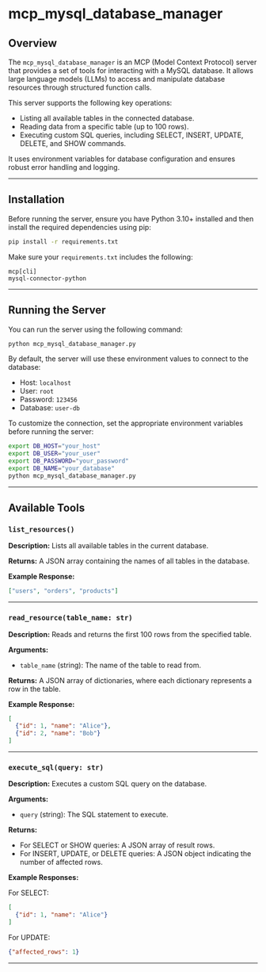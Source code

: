 # mcp_mysql_database_manager

## Overview

The `mcp_mysql_database_manager` is an MCP (Model Context Protocol) server that provides a set of tools for interacting with a MySQL database. It allows large language models (LLMs) to access and manipulate database resources through structured function calls.

This server supports the following key operations:

- Listing all available tables in the connected database.
- Reading data from a specific table (up to 100 rows).
- Executing custom SQL queries, including SELECT, INSERT, UPDATE, DELETE, and SHOW commands.

It uses environment variables for database configuration and ensures robust error handling and logging.

---

## Installation

Before running the server, ensure you have Python 3.10+ installed and then install the required dependencies using pip:

```bash
pip install -r requirements.txt
```

Make sure your `requirements.txt` includes the following:

```
mcp[cli]
mysql-connector-python
```

---

## Running the Server

You can run the server using the following command:

```bash
python mcp_mysql_database_manager.py
```

By default, the server will use these environment values to connect to the database:

- Host: `localhost`
- User: `root`
- Password: `123456`
- Database: `user-db`

To customize the connection, set the appropriate environment variables before running the server:

```bash
export DB_HOST="your_host"
export DB_USER="your_user"
export DB_PASSWORD="your_password"
export DB_NAME="your_database"
python mcp_mysql_database_manager.py
```

---

## Available Tools

### `list_resources()`

**Description:** Lists all available tables in the current database.

**Returns:** A JSON array containing the names of all tables in the database.

**Example Response:**
```json
["users", "orders", "products"]
```

---

### `read_resource(table_name: str)`

**Description:** Reads and returns the first 100 rows from the specified table.

**Arguments:**
- `table_name` (string): The name of the table to read from.

**Returns:** A JSON array of dictionaries, where each dictionary represents a row in the table.

**Example Response:**
```json
[
  {"id": 1, "name": "Alice"},
  {"id": 2, "name": "Bob"}
]
```

---

### `execute_sql(query: str)`

**Description:** Executes a custom SQL query on the database.

**Arguments:**
- `query` (string): The SQL statement to execute.

**Returns:**
- For SELECT or SHOW queries: A JSON array of result rows.
- For INSERT, UPDATE, or DELETE queries: A JSON object indicating the number of affected rows.

**Example Responses:**

For SELECT:
```json
[
  {"id": 1, "name": "Alice"}
]
```

For UPDATE:
```json
{"affected_rows": 1}
```

---